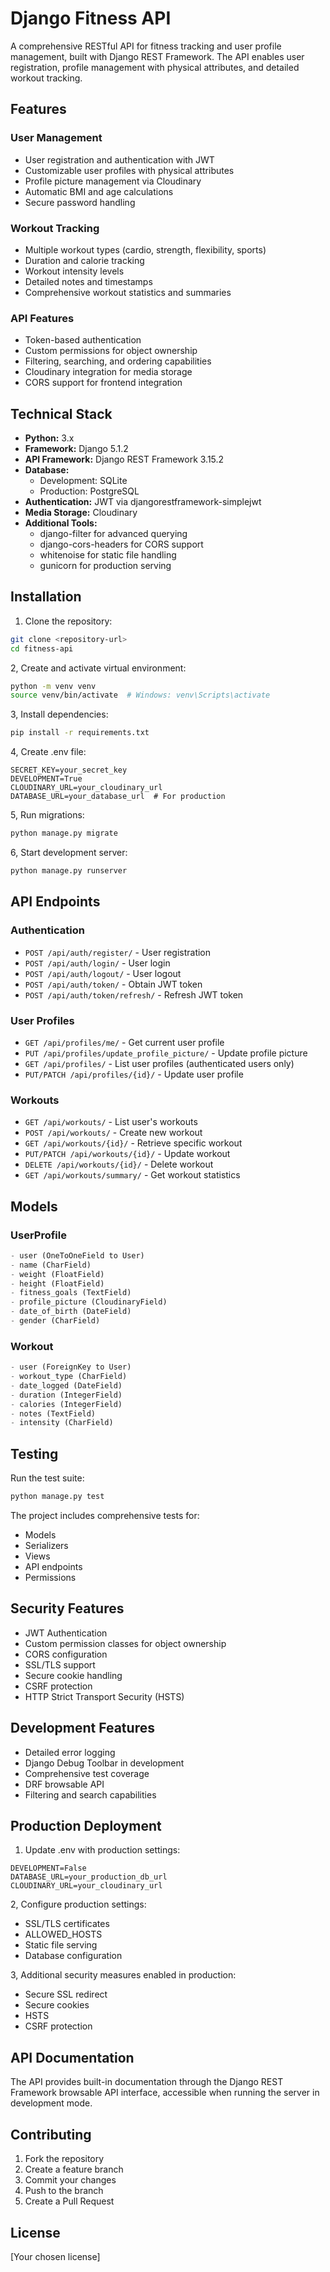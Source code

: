 # Django Fitness API

A comprehensive RESTful API for fitness tracking and user profile management, built with Django REST Framework. The API enables user registration, profile management with physical attributes, and detailed workout tracking.

## Features

### User Management

- User registration and authentication with JWT
- Customizable user profiles with physical attributes
- Profile picture management via Cloudinary
- Automatic BMI and age calculations
- Secure password handling

### Workout Tracking

- Multiple workout types (cardio, strength, flexibility, sports)
- Duration and calorie tracking
- Workout intensity levels
- Detailed notes and timestamps
- Comprehensive workout statistics and summaries

### API Features

- Token-based authentication
- Custom permissions for object ownership
- Filtering, searching, and ordering capabilities
- Cloudinary integration for media storage
- CORS support for frontend integration

## Technical Stack

- **Python:** 3.x
- **Framework:** Django 5.1.2
- **API Framework:** Django REST Framework 3.15.2
- **Database:**
  - Development: SQLite
  - Production: PostgreSQL
- **Authentication:** JWT via djangorestframework-simplejwt
- **Media Storage:** Cloudinary
- **Additional Tools:**
  - django-filter for advanced querying
  - django-cors-headers for CORS support
  - whitenoise for static file handling
  - gunicorn for production serving

## Installation

1. Clone the repository:

```bash
git clone <repository-url>
cd fitness-api
```

2, Create and activate virtual environment:

```bash
python -m venv venv
source venv/bin/activate  # Windows: venv\Scripts\activate
```

3, Install dependencies:

```bash
pip install -r requirements.txt
```

4, Create .env file:

```env
SECRET_KEY=your_secret_key
DEVELOPMENT=True
CLOUDINARY_URL=your_cloudinary_url
DATABASE_URL=your_database_url  # For production
```

5, Run migrations:

```bash
python manage.py migrate
```

6, Start development server:

```bash
python manage.py runserver
```

## API Endpoints

### Authentication

- `POST /api/auth/register/` - User registration
- `POST /api/auth/login/` - User login
- `POST /api/auth/logout/` - User logout
- `POST /api/auth/token/` - Obtain JWT token
- `POST /api/auth/token/refresh/` - Refresh JWT token

### User Profiles

- `GET /api/profiles/me/` - Get current user profile
- `PUT /api/profiles/update_profile_picture/` - Update profile picture
- `GET /api/profiles/` - List user profiles (authenticated users only)
- `PUT/PATCH /api/profiles/{id}/` - Update user profile

### Workouts

- `GET /api/workouts/` - List user's workouts
- `POST /api/workouts/` - Create new workout
- `GET /api/workouts/{id}/` - Retrieve specific workout
- `PUT/PATCH /api/workouts/{id}/` - Update workout
- `DELETE /api/workouts/{id}/` - Delete workout
- `GET /api/workouts/summary/` - Get workout statistics

## Models

### UserProfile

```python
- user (OneToOneField to User)
- name (CharField)
- weight (FloatField)
- height (FloatField)
- fitness_goals (TextField)
- profile_picture (CloudinaryField)
- date_of_birth (DateField)
- gender (CharField)
```

### Workout

```python
- user (ForeignKey to User)
- workout_type (CharField)
- date_logged (DateField)
- duration (IntegerField)
- calories (IntegerField)
- notes (TextField)
- intensity (CharField)
```

## Testing

Run the test suite:

```bash
python manage.py test
```

The project includes comprehensive tests for:

- Models
- Serializers
- Views
- API endpoints
- Permissions

## Security Features

- JWT Authentication
- Custom permission classes for object ownership
- CORS configuration
- SSL/TLS support
- Secure cookie handling
- CSRF protection
- HTTP Strict Transport Security (HSTS)

## Development Features

- Detailed error logging
- Django Debug Toolbar in development
- Comprehensive test coverage
- DRF browsable API
- Filtering and search capabilities

## Production Deployment

1. Update .env with production settings:

```env
DEVELOPMENT=False
DATABASE_URL=your_production_db_url
CLOUDINARY_URL=your_cloudinary_url
```

2, Configure production settings:

- SSL/TLS certificates
- ALLOWED_HOSTS
- Static file serving
- Database configuration

3, Additional security measures enabled in production:

- Secure SSL redirect
- Secure cookies
- HSTS
- CSRF protection

## API Documentation

The API provides built-in documentation through the Django REST Framework browsable API interface, accessible when running the server in development mode.

## Contributing

1. Fork the repository
2. Create a feature branch
3. Commit your changes
4. Push to the branch
5. Create a Pull Request

## License

[Your chosen license]
